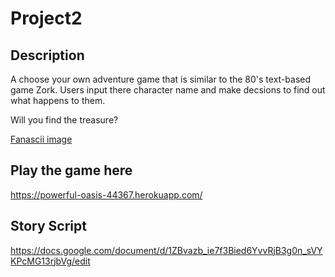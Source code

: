 # Project2

## Description
A choose your own adventure game that is similar to the 80's text-based game Zork. Users input there character name and make decsions to find out what happens to them.

Will you find the treasure?

[Fanascii image](/public/assets/img/home.png)

## Play the game here
https://powerful-oasis-44367.herokuapp.com/

## Story Script
https://docs.google.com/document/d/1ZBvazb_ie7f3Bied6YvvRjB3g0n_sVYKPcMG13rjbVg/edit